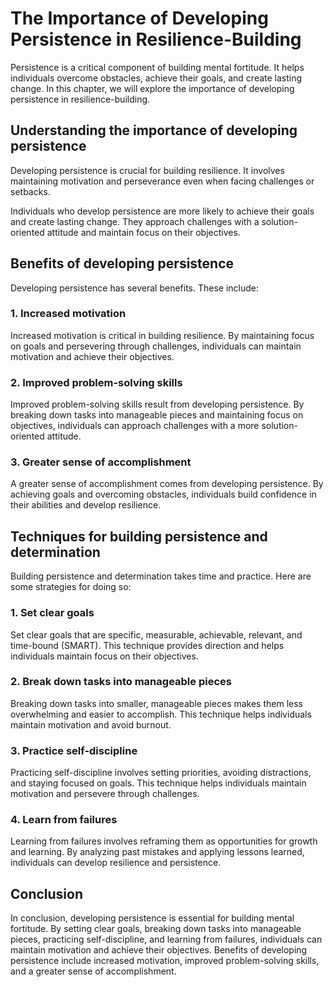 The Importance of Developing Persistence in Resilience-Building
==================================================================================================

Persistence is a critical component of building mental fortitude. It helps individuals overcome obstacles, achieve their goals, and create lasting change. In this chapter, we will explore the importance of developing persistence in resilience-building.

Understanding the importance of developing persistence
------------------------------------------------------

Developing persistence is crucial for building resilience. It involves maintaining motivation and perseverance even when facing challenges or setbacks.

Individuals who develop persistence are more likely to achieve their goals and create lasting change. They approach challenges with a solution-oriented attitude and maintain focus on their objectives.

Benefits of developing persistence
----------------------------------

Developing persistence has several benefits. These include:

### 1. Increased motivation

Increased motivation is critical in building resilience. By maintaining focus on goals and persevering through challenges, individuals can maintain motivation and achieve their objectives.

### 2. Improved problem-solving skills

Improved problem-solving skills result from developing persistence. By breaking down tasks into manageable pieces and maintaining focus on objectives, individuals can approach challenges with a more solution-oriented attitude.

### 3. Greater sense of accomplishment

A greater sense of accomplishment comes from developing persistence. By achieving goals and overcoming obstacles, individuals build confidence in their abilities and develop resilience.

Techniques for building persistence and determination
-----------------------------------------------------

Building persistence and determination takes time and practice. Here are some strategies for doing so:

### 1. Set clear goals

Set clear goals that are specific, measurable, achievable, relevant, and time-bound (SMART). This technique provides direction and helps individuals maintain focus on their objectives.

### 2. Break down tasks into manageable pieces

Breaking down tasks into smaller, manageable pieces makes them less overwhelming and easier to accomplish. This technique helps individuals maintain motivation and avoid burnout.

### 3. Practice self-discipline

Practicing self-discipline involves setting priorities, avoiding distractions, and staying focused on goals. This technique helps individuals maintain motivation and persevere through challenges.

### 4. Learn from failures

Learning from failures involves reframing them as opportunities for growth and learning. By analyzing past mistakes and applying lessons learned, individuals can develop resilience and persistence.

Conclusion
----------

In conclusion, developing persistence is essential for building mental fortitude. By setting clear goals, breaking down tasks into manageable pieces, practicing self-discipline, and learning from failures, individuals can maintain motivation and achieve their objectives. Benefits of developing persistence include increased motivation, improved problem-solving skills, and a greater sense of accomplishment.
